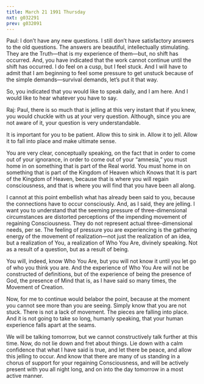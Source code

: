 ```yaml
---
title: March 21 1991 Thursday
nxt: g032291
prev: g032091
---
```


Paul: I don’t have any new questions. I still don’t have satisfactory
answers to the old questions. The answers are beautiful, intellectually
stimulating. They are the Truth—that is my experience of them—but, no
shift has occurred. And, you have indicated that the work cannot
continue until the shift has occurred. I do feel on a cusp, but I feel
stuck. And I will have to admit that I am beginning to feel some
pressure to get unstuck because of the simple demands—survival demands,
let’s put it that way.

So, you indicated that you would like to speak daily, and I am here. And
I would like to hear whatever you have to say.

Raj: Paul, there is so much that is jelling at this very instant that if
you knew, you would chuckle with us at your very question. Although,
since you are not aware of it, your question is very understandable.

It is important for you to be patient. Allow this to sink in. Allow it
to jell. Allow it to fall into place and make ultimate sense.

You are very clear, conceptually speaking, on the fact that in order to
come out of your ignorance, in order to come out of your “amnesia,” you
must home in on something that is part of the Real world. You must home
in on something that is part of the Kingdom of Heaven which Knows that
It is part of the Kingdom of Heaven, because that is where you will
regain consciousness, and that is where you will find that you have been
all along.

I cannot at this point embellish what has already been said to you,
because the connections have to occur consciously. And, as I said, they
are jelling. I want you to understand that the seeming pressure of
three-dimensional circumstances are distorted perceptions of the
impending movement of regaining Consciousness. They do not represent
actual three-dimensional needs, per se. The feeling of pressure you are
experiencing is the gathering energy of the movement of realization—not
just the realization of an idea, but a realization of You, a realization
of Who You Are, divinely speaking. Not as a result of a question, but as
a result of being.

You will, indeed, know Who You Are, but you will not know it until you
let go of who you think you are. And the experience of Who You Are will
not be constructed of definitions, but of the experience of being the
presence of God, the presence of Mind that is, as I have said so many
times, the Movement of Creation.

Now, for me to continue would belabor the point, because at the moment
you cannot see more than you are seeing. Simply know that you are not
stuck. There is not a lack of movement. The pieces are falling into
place. And it is not going to take so long, humanly speaking, that your
human experience falls apart at the seams.

We will be talking tomorrow, but we cannot constructively talk further
at this time. Now, do not lie down and fret about things. Lie down with
a calm confidence that what I have said is true, and let there be peace,
and allow this jelling to occur. And know that there are many of us
standing in a chorus of support for your regaining Consciousness, and
will be actively present with you all night long, and on into the day
tomorrow in a most active manner.
